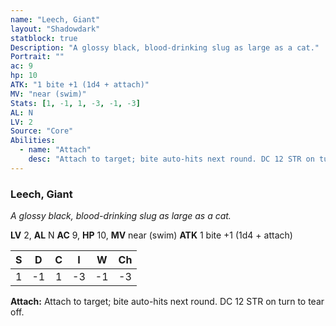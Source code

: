 ```yaml
---
name: "Leech, Giant"
layout: "Shadowdark"
statblock: true
Description: "A glossy black, blood-drinking slug as large as a cat."
Portrait: ""
ac: 9
hp: 10
ATK: "1 bite +1 (1d4 + attach)"
MV: "near (swim)"
Stats: [1, -1, 1, -3, -1, -3]
AL: N
LV: 2
Source: "Core"
Abilities:
  - name: "Attach"
    desc: "Attach to target; bite auto-hits next round. DC 12 STR on turn to tear off."
---
```


### Leech, Giant

_A glossy black, blood-drinking slug as large as a cat._

**LV** 2, **AL** N
**AC** 9, **HP** 10, **MV** near (swim)
**ATK** 1 bite +1 (1d4 + attach)

|  S  |  D  |  C  |  I  |  W  |  Ch  |
|:---:|:---:|:---:|:---:|:---:|:----:|
| 1 | -1 | 1 | -3 | -1 | -3 |

**Attach:** Attach to target; bite auto-hits next round. DC 12 STR on turn to tear off.

